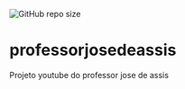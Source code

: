 ![GitHub repo size](https://img.shields.io/github/repo-size/CSRDesenvolvedor/professorjosedeassis)
# professorjosedeassis
Projeto youtube do professor jose de assis
